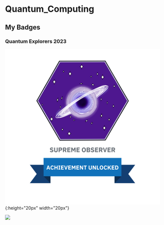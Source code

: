 # Quantum_Computing

## My Badges

### Quantum Explorers 2023

![Badge 1](_badges/badge_quantum_explorers_2023.png){:height="20px" width="20px"}

<img src="badge_quantum_explorers_2023.png" width="100">

